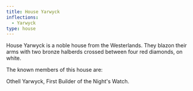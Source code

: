 ```yaml
---
title: House Yarwyck
inflections:
  - Yarwyck
type: house
---
```


House Yarwyck is a noble house from the Westerlands. They blazon their arms with two bronze halberds crossed between four red diamonds, on white.

The known members of this house are:

Othell Yarwyck, First Builder of the Night's Watch.


